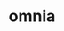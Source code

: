 ---
title: omnia
meaning: everything
ch: 6
pos: nounnoted
abbgender: n.
abbgender2: neut.
gender: neuter
declension: third
note: can be nominative or accusative
---